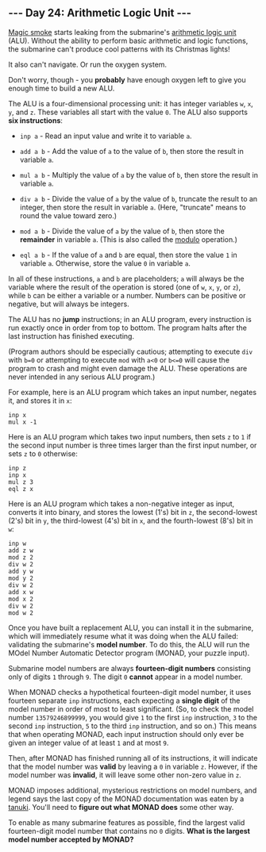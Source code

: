 ## --- Day 24: Arithmetic Logic Unit ---
[Magic smoke](https://en.wikipedia.org/wiki/Magic_smoke) starts leaking from the submarine's [arithmetic logic unit](https://en.wikipedia.org/wiki/Arithmetic_logic_unit) (ALU). Without the ability to perform basic arithmetic and logic functions, the submarine can't produce cool patterns with its Christmas lights!
 
It also can't navigate. Or run the oxygen system.
 
Don't worry, though - you **probably** have enough oxygen left to give you enough time to build a new ALU.
 
The ALU is a four-dimensional processing unit: it has integer variables `w`, `x`, `y`, and `z`. These variables all start with the value `0`. The ALU also supports **six instructions**:
 
 
- `inp a` - Read an input value and write it to variable `a`.
 
- `add a b` - Add the value of `a` to the value of `b`, then store the result in variable `a`.
 
- `mul a b` - Multiply the value of `a` by the value of `b`, then store the result in variable `a`.
 
- `div a b` - Divide the value of `a` by the value of `b`, truncate the result to an integer, then store the result in variable `a`. (Here, "truncate" means to round the value toward zero.)
 
- `mod a b` - Divide the value of `a` by the value of `b`, then store the **remainder** in variable `a`. (This is also called the [modulo](https://en.wikipedia.org/wiki/Modulo_operation) operation.)
 
- `eql a b` - If the value of `a` and `b` are equal, then store the value `1` in variable `a`. Otherwise, store the value `0` in variable `a`.
 
 
In all of these instructions, `a` and `b` are placeholders; `a` will always be the variable where the result of the operation is stored (one of `w`, `x`, `y`, or `z`), while `b` can be either a variable or a number. Numbers can be positive or negative, but will always be integers.
 
The ALU has no **jump** instructions; in an ALU program, every instruction is run exactly once in order from top to bottom. The program halts after the last instruction has finished executing.
 
(Program authors should be especially cautious; attempting to execute `div` with `b=0` or attempting to execute `mod` with `a<0` or `b<=0` will cause the program to crash and might even damage the ALU<!--- Maybe this is what happened to the last one. -->. These operations are never intended in any serious ALU program.)
 
For example, here is an ALU program which takes an input number, negates it, and stores it in `x`:
 

```
inp x
mul x -1
```

 
Here is an ALU program which takes two input numbers, then sets `z` to `1` if the second input number is three times larger than the first input number, or sets `z` to `0` otherwise:
 

```
inp z
inp x
mul z 3
eql z x
```

 
Here is an ALU program which takes a non-negative integer as input, converts it into binary, and stores the lowest (1's) bit in `z`, the second-lowest (2's) bit in `y`, the third-lowest (4's) bit in `x`, and the fourth-lowest (8's) bit in `w`:
 

```
inp w
add z w
mod z 2
div w 2
add y w
mod y 2
div w 2
add x w
mod x 2
div w 2
mod w 2
```

 
Once you have built a replacement ALU, you can install it in the submarine, which will immediately resume what it was doing when the ALU failed: validating the submarine's **model number**. To do this, the ALU will run the MOdel Number Automatic Detector program (MONAD, your puzzle input).
 
Submarine model numbers are always **fourteen-digit numbers** consisting only of digits `1` through `9`. The digit `0` **cannot** appear in a model number.
 
When MONAD checks a hypothetical fourteen-digit model number, it uses fourteen separate `inp` instructions, each expecting a **single digit** of the model number in order of most to least significant. (So, to check the model number `13579246899999`, you would give `1` to the first `inp` instruction, `3` to the second `inp` instruction, `5` to the third `inp` instruction, and so on.) This means that when operating MONAD, each input instruction should only ever be given an integer value of at least `1` and at most `9`.
 
Then, after MONAD has finished running all of its instructions, it will indicate that the model number was **valid** by leaving a `0` in variable `z`. However, if the model number was **invalid**, it will leave some other non-zero value in `z`.
 
MONAD imposes additional, mysterious restrictions on model numbers, and legend says the last copy of the MONAD documentation was eaten by a [tanuki](https://en.wikipedia.org/wiki/Japanese_raccoon_dog). You'll need to **figure out what MONAD does** some other way.
 
To enable as many submarine features as possible, find the largest valid fourteen-digit model number that contains no `0` digits. **What is the largest model number accepted by MONAD?**
 